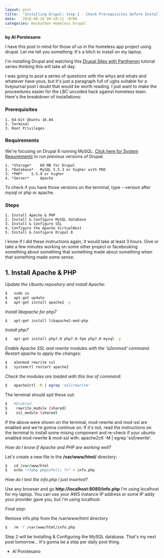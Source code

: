 ```yaml
---
layout: post
title:  "Installing Drupal: Step 1 - Check Prerequisites before Installing PHP & Apache"
date:   2016-08-24 09:10:11 -0700
categories: Hackathon Homeless Drupal
---
```

**by Al Porotesano**

I have this post in mind for those of us in the homeless app project using drupal. Let me tell you something: It's a bitch to install on my laptop.

I'm installing Drupal and watching this [Drupal Sites with Panthenon](https://drupalize.me/blog/201508/new-tutorials-manage-drupal-sites-pantheon) tutorial series thinking this will take all day.

I was going to post a series of questions with the whys and whats and whatever have yous, but it's just a paragraph full of ughs suitable for a livejournal post I doubt that would be worth reading. I just want to make the proceedures easier for the LBC uncoded hack against homeless team. Here's the breakdown of installations:

### Prerequisites ###

	1. 64-bit Ubuntu 16.04
	2. Terminal
	3. Root Privileges

### Requirements ###

We're focusing on Drupal 8 running MySQL. [Click here for System Requirements](https://www.drupal.org/docs/7/system-requirements/overview) to run previous versions of Drupal.

	1. *Storage* 	60 MB for Drupal
	2. *Database* 	MySQL 5.5.3 or higher with PDO
	3. *PHP* 	5.5.9 or higher
	4. *Server* 	Apache

To check if you have those versions on the terminal, type --version after mysql or php or apache.

### Steps ###

	1. Install Apache & PHP
	2. Install & Configure MySQL database
	3. Install & Configure SSL
	4. Configure the Apache VirtualHost
	5. Install & Configure Drupal 8

I know if I did these instructions again, It would take at least 3 hours. Give or take a few minutes working on some other project or facebooking something about something that something made about something when that something made some sense.

## 1. Install Apache & PHP ##

*Update the Ubuntu repository and install Apache:*

```sh
$ 	sudo su
$ 	apt-get update
$ 	apt-get install apache2 -y
```

*Install libapache for php7*

```sh
$ 	apt-get install libapache2-mod-php
```


*Install php7*

```sh
$ 	apt-get install php7.0 php7.0-fpm php7.0-mysql -y
```

*Enable Apache SSL and rewrite modules with the 'a2enmod' command. Restart apache to apply the changes:*

```sh
$ 	a2enmod rewrite ssl
$ 	systemctl restart apache2
```

*Check the modules are loaded with this line of command:*

```sh
$ 	apache2ctl -M | egrep 'ssl|rewrite'
```

The terminal should spit these out:

```sh
$ 	#Enabled
$ 	 rewrite_module (shared)
$ 	 ssl_module (shared)
```


If the above were shown on the terminal, mod-rewrite and mod-ssl are enabled and we're gonna continue on. If it's not, read the instructions on the terminal to install some mising component and re-check if your ubuntu enabled mod-rewrite & mod-ssl with: apache2ctl -M | egrep 'ssl|rewrite'.

*How do I know if Apache and PHP are working well?*

Let's create a new file in the **/var/www/html/** directory:

```sh
$	cd /var/www/html
$	echo "<?php phpinfo(); ?>" > info.php
```


*How do I test the info.php I just inserted?*

Use any browser and go **http://localhost:8080/info.php**
I'm using localhost for my laptop. You can use your AWS instance IP address or some IP addy your provider gave you, but i'm using localhost. 

*Final step:*

Remove info.php from the /var/www/html directory

```sh
$	rm -f /var/www/html/info.php
```

Step 2 will be Installing & Configuring the MySQL database. That's my next post tomorrow... It's gonna be a step per daily post thing.

- Al Porotesano
